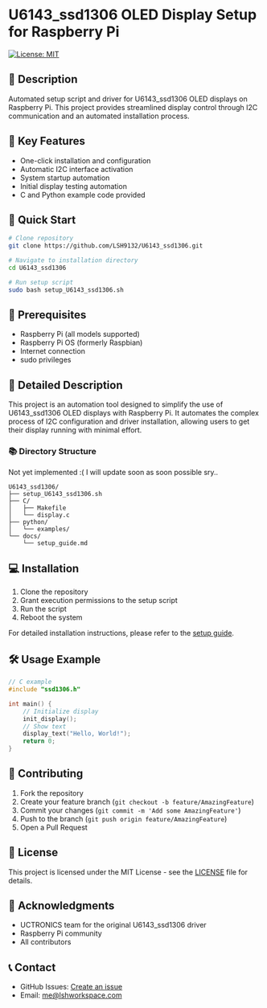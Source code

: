 # U6143_ssd1306 OLED Display Setup for Raspberry Pi
[![License: MIT](https://img.shields.io/badge/License-MIT-yellow.svg)](https://opensource.org/licenses/MIT)

## 📝 Description
Automated setup script and driver for U6143_ssd1306 OLED displays on Raspberry Pi. This project provides streamlined display control through I2C communication and an automated installation process.

## 🌟 Key Features
- One-click installation and configuration
- Automatic I2C interface activation
- System startup automation
- Initial display testing automation
- C and Python example code provided

## 🚀 Quick Start
```bash
# Clone repository
git clone https://github.com/LSH9132/U6143_ssd1306.git

# Navigate to installation directory
cd U6143_ssd1306

# Run setup script
sudo bash setup_U6143_ssd1306.sh
```

## 🔧 Prerequisites
- Raspberry Pi (all models supported)
- Raspberry Pi OS (formerly Raspbian)
- Internet connection
- sudo privileges

## 📖 Detailed Description
This project is an automation tool designed to simplify the use of U6143_ssd1306 OLED displays with Raspberry Pi. It automates the complex process of I2C configuration and driver installation, allowing users to get their display running with minimal effort.

### 📚 Directory Structure
Not yet implemented :(
I will update soon as soon possible sry..


```
U6143_ssd1306/
├── setup_U6143_ssd1306.sh
├── C/
│   ├── Makefile
│   └── display.c
├── python/
│   └── examples/
└── docs/
    └── setup_guide.md
```

## 💻 Installation
1. Clone the repository
2. Grant execution permissions to the setup script
3. Run the script
4. Reboot the system

For detailed installation instructions, please refer to the [setup guide](docs/setup_guide.md).

## 🛠️ Usage Example
```c
// C example
#include "ssd1306.h"

int main() {
    // Initialize display
    init_display();
    // Show text
    display_text("Hello, World!");
    return 0;
}
```

## 🤝 Contributing
1. Fork the repository
2. Create your feature branch (`git checkout -b feature/AmazingFeature`)
3. Commit your changes (`git commit -m 'Add some AmazingFeature'`)
4. Push to the branch (`git push origin feature/AmazingFeature`)
5. Open a Pull Request

## 📄 License
This project is licensed under the MIT License - see the [LICENSE](LICENSE) file for details.

## 🙏 Acknowledgments
- UCTRONICS team for the original U6143_ssd1306 driver
- Raspberry Pi community
- All contributors

## 📞 Contact
- GitHub Issues: [Create an issue](https://github.com/LSH9132/U6143_ssd1306/issues)
- Email: me@lshworkspace.com

